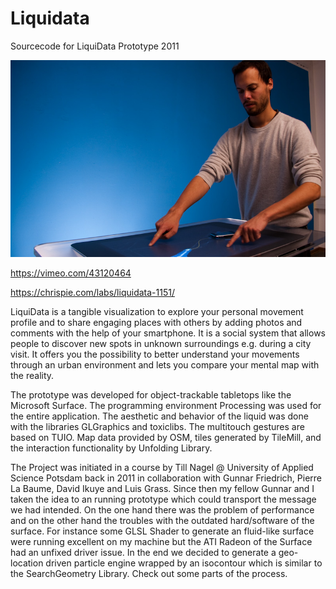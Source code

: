 # Liquidata

Sourcecode for LiquiData Prototype 2011

![Yes that is me](liquidata-1.jpg?raw=true "Yes that is me")

https://vimeo.com/43120464

https://chrispie.com/labs/liquidata-1151/

LiquiData is a tangible visualization to explore your personal movement profile and to share engaging places with others by adding photos and comments with the help of your smartphone. It is a social system that allows people to discover new spots in unknown surroundings e.g. during a city visit. It offers you the possibility to better understand your movements through an urban environment and lets you compare your mental map with the reality.

The prototype was developed for object-trackable tabletops like the Microsoft Surface. The programming environment Processing was used for the entire application. The aesthetic and behavior of the liquid was done with the libraries GLGraphics and toxiclibs. The multitouch gestures are based on TUIO. Map data provided by OSM, tiles generated by TileMill, and the interaction functionality by Unfolding Library.

The Project was initiated in a course by Till Nagel @ University of Applied Science Potsdam back in 2011 in collaboration with Gunnar Friedrich, Pierre La Baume, David Ikuye and Luis Grass. Since then my fellow Gunnar and I taken the idea to an running prototype which could transport the message we had intended. On the one hand there was the problem of performance and on the other hand the troubles with the outdated hard/software of the surface. For instance some GLSL Shader to generate an fluid-like surface were running excellent on my machine but the ATI Radeon of the Surface had an unfixed driver issue. In the end we decided to generate a geo-location driven particle engine wrapped by an isocontour which is similar to the SearchGeometry Library. Check out some parts of the process.
